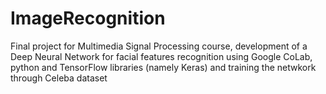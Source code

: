 # ImageRecognition
Final project for Multimedia Signal Processing course, development of a Deep Neural Network for facial features recognition using Google CoLab, python and TensorFlow libraries (namely Keras) and training the netwkork through Celeba dataset 
